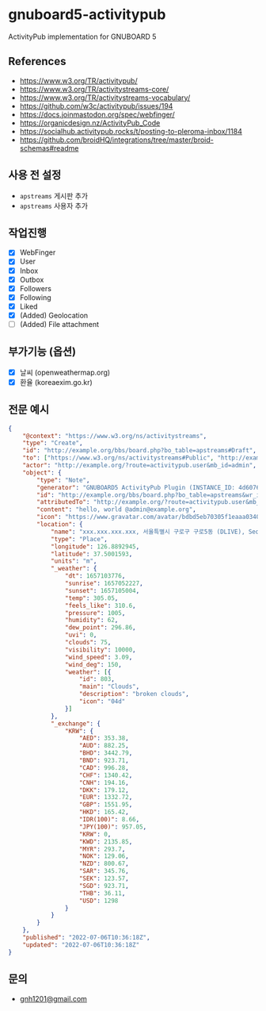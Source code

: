 # gnuboard5-activitypub
ActivityPub implementation for GNUBOARD 5

## References
* https://www.w3.org/TR/activitypub/
* https://www.w3.org/TR/activitystreams-core/
* https://www.w3.org/TR/activitystreams-vocabulary/
* https://github.com/w3c/activitypub/issues/194
* https://docs.joinmastodon.org/spec/webfinger/
* https://organicdesign.nz/ActivityPub_Code
* https://socialhub.activitypub.rocks/t/posting-to-pleroma-inbox/1184
* https://github.com/broidHQ/integrations/tree/master/broid-schemas#readme

## 사용 전 설정
  * `apstreams` 게시판 추가
  * `apstreams` 사용자 추가

## 작업진행
- [x] WebFinger
- [x] User
- [x] Inbox
- [x] Outbox
- [x] Followers
- [x] Following
- [x] Liked
- [x] (Added) Geolocation
- [ ] (Added) File attachment

## 부가기능 (옵션)
- [x] 날씨 (openweathermap.org)
- [x] 환율 (koreaexim.go.kr)

## 전문 예시

```json
{
    "@context": "https://www.w3.org/ns/activitystreams",
    "type": "Create",
    "id": "http://example.org/bbs/board.php?bo_table=apstreams#Draft",
    "to": ["https://www.w3.org/ns/activitystreams#Public", "http://example.org/?route=activitypub.user&mb_id=admin"],
    "actor": "http://example.org/?route=activitypub.user&mb_id=admin",
    "object": {
        "type": "Note",
        "generator": "GNUBOARD5 ActivityPub Plugin (INSTANCE_ID: 4d6076784cbd864ade7c746690d37051, INSTANCE_VERSION: 0.1.11-dev)",
        "id": "http://example.org/bbs/board.php?bo_table=apstreams&wr_id=221",
        "attributedTo": "http://example.org/?route=activitypub.user&mb_id=admin",
        "content": "hello, world @admin@example.org",
        "icon": "https://www.gravatar.com/avatar/bdbd5eb70305f1eaaa0340687758676a",
        "location": {
            "name": "xxx.xxx.xxx.xxx, 서울특별시 구로구 구로5동 (DLIVE), Seoul, Seoul-teukbyeolsi, Korea (Republic of), KR, 06030, +09:00",
            "type": "Place",
            "longitude": 126.8892945,
            "latitude": 37.5001593,
            "units": "m",
            "_weather": {
                "dt": 1657103776,
                "sunrise": 1657052227,
                "sunset": 1657105004,
                "temp": 305.05,
                "feels_like": 310.6,
                "pressure": 1005,
                "humidity": 62,
                "dew_point": 296.86,
                "uvi": 0,
                "clouds": 75,
                "visibility": 10000,
                "wind_speed": 3.09,
                "wind_deg": 150,
                "weather": [{
                    "id": 803,
                    "main": "Clouds",
                    "description": "broken clouds",
                    "icon": "04d"
                }]
            },
            "_exchange": {
                "KRW": {
                    "AED": 353.38,
                    "AUD": 882.25,
                    "BHD": 3442.79,
                    "BND": 923.71,
                    "CAD": 996.28,
                    "CHF": 1340.42,
                    "CNH": 194.16,
                    "DKK": 179.12,
                    "EUR": 1332.72,
                    "GBP": 1551.95,
                    "HKD": 165.42,
                    "IDR(100)": 8.66,
                    "JPY(100)": 957.05,
                    "KRW": 0,
                    "KWD": 2135.85,
                    "MYR": 293.7,
                    "NOK": 129.06,
                    "NZD": 800.67,
                    "SAR": 345.76,
                    "SEK": 123.57,
                    "SGD": 923.71,
                    "THB": 36.11,
                    "USD": 1298
                }
            }
        }
    },
    "published": "2022-07-06T10:36:18Z",
    "updated": "2022-07-06T10:36:18Z"
}
```

## 문의
* gnh1201@gmail.com
